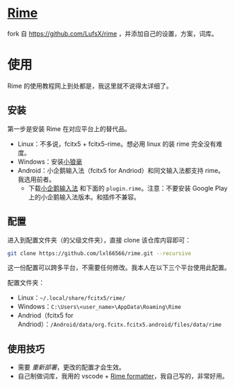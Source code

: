 # [Rime](https://blog.isteed.cc/post/rime-2022/)

fork 自 <https://github.com/LufsX/rime> ，并添加自己的设置，方案，词库。

# 使用

Rime 的使用教程网上到处都是，我这里就不说得太详细了。

## 安装

第一步是安装 Rime 在对应平台上的替代品。

- Linux：不多说，fcitx5 + fcitx5-rime。想必用 linux 的装 rime 完全没有难度。
- Windows：安装[小狼毫](https://github.com/rime/weasel/releases)
- Android：小企鹅输入法（fcitx5 for Andriod）和同文输入法都支持 rime。我选用前者。
  - 下载[小企鹅输入法](https://github.com/fcitx5-android/fcitx5-android/releases) 和下面的 `plugin.rime`。注意：不要安装 Google Play 上的小企鹅输入法版本。和插件不兼容。

## 配置

进入到配置文件夹（的父级文件夹），直接 clone 该仓库内容即可：

```sh
git clone https://github.com/lxl66566/rime.git --recursive
```

这一份配置可以跨多平台，不需要任何修改。我本人在以下三个平台使用此配置。

配置文件夹：

- Linux：`~/.local/share/fcitx5/rime/`
- Windows：`C:\Users\<user_name>\AppData\Roaming\Rime`
- Andriod（fcitx5 for Andriod）：`/Android/data/org.fcitx.fcitx5.android/files/data/rime`

## 使用技巧

- 需要 _重新部署_，更改的配置才会生效。
- 自己制做词库，我用的 vscode + [Rime formatter](https://github.com/lxl66566/rime-formatter)，我自己写的，非常好用。
